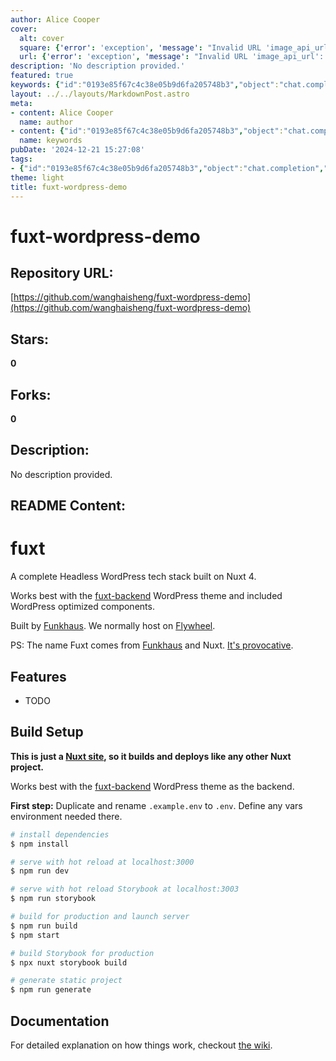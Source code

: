 ```yaml
---
author: Alice Cooper
cover:
  alt: cover
  square: {'error': 'exception', 'message': "Invalid URL 'image_api_url': No scheme supplied. Perhaps you meant https://image_api_url?"}
  url: {'error': 'exception', 'message': "Invalid URL 'image_api_url': No scheme supplied. Perhaps you meant https://image_api_url?"}
description: 'No description provided.'
featured: true
keywords: {"id":"0193e85f67c4c38e05b9d6fa205748b3","object":"chat.completion","created":1734770386,"model":"Qwen/Qwen2.5-7B-Instruct","choices":[{"index":0,"message":{"role":"assistant","content":"### Keywords:\n- fuxt-wordpress-demo\n- Nuxt 4\n- Headless WordPress\n- functhaus\n- Flywheel\n- fuxt-backend\n- WordPress theme\n- optimized components\n- build and deploy\n- hot reload\n- Storybook\n- production build\n- generate static project\n- Wiki\n\n### Tags:\n- #fuxt\n- #Nuxt\n- #WordPress\n- #Headless\n- #Backend\n- #WordPressTheme\n- #Components\n- #BuildTools\n- #HotReload\n- #Storybook\n- #Deployment\n- #Funkhaus\n- #Flywheel\n- #EnvironmentVariables\n- #Documentation"},"finish_reason":"stop"}],"usage":{"prompt_tokens":385,"completion_tokens":140,"total_tokens":525},"system_fingerprint":""}
layout: ../../layouts/MarkdownPost.astro
meta:
- content: Alice Cooper
  name: author
- content: {"id":"0193e85f67c4c38e05b9d6fa205748b3","object":"chat.completion","created":1734770386,"model":"Qwen/Qwen2.5-7B-Instruct","choices":[{"index":0,"message":{"role":"assistant","content":"### Keywords:\n- fuxt-wordpress-demo\n- Nuxt 4\n- Headless WordPress\n- functhaus\n- Flywheel\n- fuxt-backend\n- WordPress theme\n- optimized components\n- build and deploy\n- hot reload\n- Storybook\n- production build\n- generate static project\n- Wiki\n\n### Tags:\n- #fuxt\n- #Nuxt\n- #WordPress\n- #Headless\n- #Backend\n- #WordPressTheme\n- #Components\n- #BuildTools\n- #HotReload\n- #Storybook\n- #Deployment\n- #Funkhaus\n- #Flywheel\n- #EnvironmentVariables\n- #Documentation"},"finish_reason":"stop"}],"usage":{"prompt_tokens":385,"completion_tokens":140,"total_tokens":525},"system_fingerprint":""}
  name: keywords
pubDate: '2024-12-21 15:27:08'
tags:
- {"id":"0193e85f67c4c38e05b9d6fa205748b3","object":"chat.completion","created":1734770386,"model":"Qwen/Qwen2.5-7B-Instruct","choices":[{"index":0,"message":{"role":"assistant","content":"### Keywords:\n- fuxt-wordpress-demo\n- Nuxt 4\n- Headless WordPress\n- functhaus\n- Flywheel\n- fuxt-backend\n- WordPress theme\n- optimized components\n- build and deploy\n- hot reload\n- Storybook\n- production build\n- generate static project\n- Wiki\n\n### Tags:\n- #fuxt\n- #Nuxt\n- #WordPress\n- #Headless\n- #Backend\n- #WordPressTheme\n- #Components\n- #BuildTools\n- #HotReload\n- #Storybook\n- #Deployment\n- #Funkhaus\n- #Flywheel\n- #EnvironmentVariables\n- #Documentation"},"finish_reason":"stop"}],"usage":{"prompt_tokens":385,"completion_tokens":140,"total_tokens":525},"system_fingerprint":""}
theme: light
title: fuxt-wordpress-demo
---
```


# fuxt-wordpress-demo

## Repository URL: 
[https://github.com/wanghaisheng/fuxt-wordpress-demo](https://github.com/wanghaisheng/fuxt-wordpress-demo)

## Stars: 
**0**

## Forks: 
**0**

## Description: 
No description provided.

## README Content: 
# fuxt

A complete Headless WordPress tech stack built on Nuxt 4.

Works best with the [fuxt-backend](https://github.com/funkhaus/fuxt-backend) WordPress theme and included WordPress optimized components.

Built by [Funkhaus](http://funkhaus.us/). We normally host on [Flywheel](https://share.getf.ly/n02x5z).

PS: The name Fuxt comes from [Funkhaus](https://funkhaus.us) and Nuxt. [It's provocative](https://www.youtube.com/watch?v=_eRRab36XLI).

## Features

- TODO

## Build Setup

**This is just a [Nuxt site](https://nuxtjs.org), so it builds and deploys like any other Nuxt project.**

Works best with the [fuxt-backend](https://github.com/funkhaus/fuxt-backend) WordPress theme as the backend.

**First step:** Duplicate and rename `.example.env` to `.env`. Define any vars environment needed there.

```bash
# install dependencies
$ npm install

# serve with hot reload at localhost:3000
$ npm run dev

# serve with hot reload Storybook at localhost:3003
$ npm run storybook

# build for production and launch server
$ npm run build
$ npm start

# build Storybook for production
$ npx nuxt storybook build

# generate static project
$ npm run generate

```

## Documentation

For detailed explanation on how things work, checkout [the wiki](https://github.com/funkhaus/fuxt/wiki).


